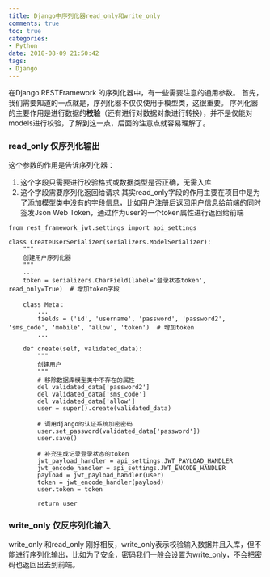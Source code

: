 ```yaml
---
title: Django中序列化器read_only和write_only
comments: true
toc: true
categories:
- Python
date: 2018-08-09 21:50:42
tags:
- Django
---
```


在Django RESTFramework 的序列化器中，有一些需要注意的通用参数。<!--more-->
首先，我们需要知道的一点就是，序列化器不仅仅使用于模型类，这很重要。
序列化器的主要作用是进行数据的**校验**（还有进行对数据对象进行转换），并不是仅能对models进行校验，了解到这一点，后面的注意点就容易理解了。
### read_only 仅序列化输出
这个参数的作用是告诉序列化器：
1. 这个字段只需要进行校验格式或数据类型是否正确，无需入库
2. 这个字段需要序列化返回给请求
其实read_only字段的作用主要在项目中是为了添加模型类中没有的字段信息，比如用户注册后返回用户信息给前端的同时签发Json Web Token，通过作为user的一个token属性进行返回给前端
```
from rest_framework_jwt.settings import api_settings

class CreateUserSerializer(serializers.ModelSerializer):
    """
    创建用户序列化器
    """
    ...
    token = serializers.CharField(label='登录状态token', read_only=True)  # 增加token字段

    class Meta：
        ...
        fields = ('id', 'username', 'password', 'password2', 'sms_code', 'mobile', 'allow', 'token')  # 增加token
        ...

    def create(self, validated_data):
        """
        创建用户
        """
        # 移除数据库模型类中不存在的属性
        del validated_data['password2']
        del validated_data['sms_code']
        del validated_data['allow']
        user = super().create(validated_data)

        # 调用django的认证系统加密密码
        user.set_password(validated_data['password'])
        user.save()

        # 补充生成记录登录状态的token
        jwt_payload_handler = api_settings.JWT_PAYLOAD_HANDLER
        jwt_encode_handler = api_settings.JWT_ENCODE_HANDLER
        payload = jwt_payload_handler(user)
        token = jwt_encode_handler(payload)
        user.token = token

        return user

```
### write_only  仅反序列化输入
write_only 和read_only 刚好相反，write_only表示校验输入数据并且入库，但不能进行序列化输出，比如为了安全，密码我们一般会设置为write_only，不会把密码也返回出去到前端。
